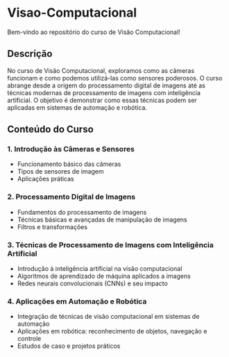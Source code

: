 # Visao-Computacional

Bem-vindo ao repositório do curso de Visão Computacional!

## Descrição

No curso de Visão Computacional, exploramos como as câmeras funcionam e como podemos utilizá-las como sensores poderosos. O curso abrange desde a origem do processamento digital de imagens até as técnicas modernas de processamento de imagens com inteligência artificial. O objetivo é demonstrar como essas técnicas podem ser aplicadas em sistemas de automação e robótica.

## Conteúdo do Curso

### 1. Introdução às Câmeras e Sensores
- Funcionamento básico das câmeras
- Tipos de sensores de imagem
- Aplicações práticas

### 2. Processamento Digital de Imagens
- Fundamentos do processamento de imagens
- Técnicas básicas e avançadas de manipulação de imagens
- Filtros e transformações

### 3. Técnicas de Processamento de Imagens com Inteligência Artificial
- Introdução à inteligência artificial na visão computacional
- Algoritmos de aprendizado de máquina aplicados a imagens
- Redes neurais convolucionais (CNNs) e seu impacto

### 4. Aplicações em Automação e Robótica
- Integração de técnicas de visão computacional em sistemas de automação
- Aplicações em robótica: reconhecimento de objetos, navegação e controle
- Estudos de caso e projetos práticos
